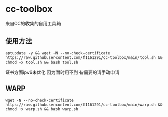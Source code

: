 # cc-toolbox

来自CC的收集的自用工具箱


## 使用方法

```shell
aptupdate -y && wget -N --no-check-certificate https://raw.githubusercontent.com/f1161291/cc-toolbox/main/tool.sh && chmod +x tool.sh && bash tool.sh
```

证书方面ipv6未优化 因为暂时用不到 有需要的请手动申请

## WARP
```shell
wget -N --no-check-certificate https://raw.githubusercontent.com/f1161291/cc-toolbox/main/warp.sh && chmod +x warp.sh && bash warp.sh
```
